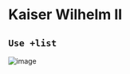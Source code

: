 # Kaiser Wilhelm II

## `Use +list`
![image](https://user-images.githubusercontent.com/1548352/64821757-38802180-d5bc-11e9-88f4-35b23362524d.png)
